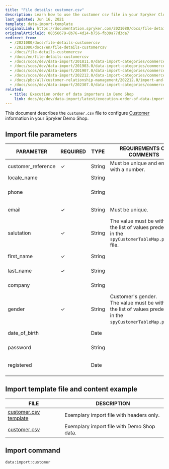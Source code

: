 ```yaml
---
title: "File details: customer.csv"
description: Learn how to use the customer csv file in your Spryker Cloud Commerce OS store to configure customer information.
last_updated: Jun 16, 2021
template: data-import-template
originalLink: https://documentation.spryker.com/2021080/docs/file-details-customercsv
originalArticleId: 08356679-8b76-4d14-b756-fb39a77d3da7
redirect_from:
  - /2021080/docs/file-details-customercsv
  - /2021080/docs/en/file-details-customercsv
  - /docs/file-details-customercsv
  - /docs/en/file-details-customercsv
  - /docs/scos/dev/data-import/201811.0/data-import-categories/commerce-setup/file-details-customer.csv.html
  - /docs/scos/dev/data-import/201903.0/data-import-categories/commerce-setup/file-details-customer.csv.html
  - /docs/scos/dev/data-import/201907.0/data-import-categories/commerce-setup/file-details-customer.csv.html
  - /docs/scos/dev/data-import/202212.0/data-import-categories/commerce-setup/file-details-customer.csv.html
  - /docs/pbc/all/customer-relationship-management/202212.0/import-and-export-data/file-details-customer.csv.html
  - /docs/scos/dev/data-import/202307.0/data-import-categories/commerce-setup/file-details-customer.csv.html
related:
  - title: Execution order of data importers in Demo Shop
    link: docs/dg/dev/data-import/latest/execution-order-of-data-importers.html
---
```


This document describes the `customer.csv` file to configure [Customer](/docs/pbc/all/customer-relationship-management/latest/base-shop/customer-account-management-feature-overview/customer-account-management-feature-overview.html) information in your Spryker Demo Shop.

## Import file parameters

| PARAMETER | REQUIRED | TYPE | REQUIREMENTS OR COMMENTS | DESCRIPTION |
| --- | --- | --- | --- | --- |
| customer_reference | &check; | String |  Must be unique and end with a number. | Reference of the Customer. |
| locale_name |  | String |  | Locale name. |
| phone |  | String |  | Customer's phone number. |
| email | &check; | String | Must be unique. | Customer's e-mail. |
| salutation | &check; | String | The value must be within the list of values predefined in the `spyCustomerTableMap.php` file. | Used salutation. |
| first_name | &check; | String |   | Customer's first name. |
| last_name | &check; | String |   | Customer's last name. |
| company |  | String |   | Customer's Company |
| gender | &check; | String |  Customer's gender.<br>The value must be within the list of values predefined in the `spyCustomerTableMap.php`file. | Gender definition.|
| date_of_birth |  | Date |   | Customer's date of birth. |
| password |  | String |  | Customer's password. |
| registered |  | Date |  | Customer's date of registration. |

## Import template file and content example

| FILE | DESCRIPTION |
| --- | --- |
| [customer.csv template](https://spryker.s3.eu-central-1.amazonaws.com/docs/Developer+Guide/Back-End/Data+Manipulation/Data+Ingestion/Data+Import/Data+Import+Categories/Commerce+Setup/Template+customer.csv) | Exemplary import file with headers only. |
| [customer.csv](https://spryker.s3.eu-central-1.amazonaws.com/docs/Developer+Guide/Back-End/Data+Manipulation/Data+Ingestion/Data+Import/Data+Import+Categories/Commerce+Setup/customer.csv) | Exemplary import file with Demo Shop data. |

## Import command

```bash
data:import:customer
```
